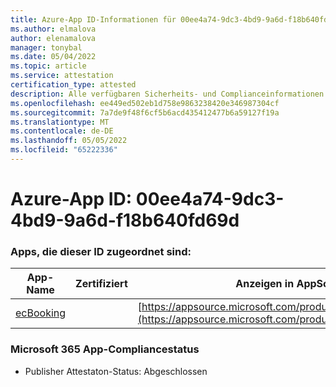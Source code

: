 ```yaml
---
title: Azure-App ID-Informationen für 00ee4a74-9dc3-4bd9-9a6d-f18b640fd69d
ms.author: elmalova
author: elenamalova
manager: tonybal
ms.date: 05/04/2022
ms.topic: article
ms.service: attestation
certification_type: attested
description: Alle verfügbaren Sicherheits- und Complianceinformationen für 00ee4a74-9dc3-4bd9-9a6d-f18b640fd69d.
ms.openlocfilehash: ee449ed502eb1d758e9863238420e346987304cf
ms.sourcegitcommit: 7a7de9f48f6cf5b6acd435412477b6a59127f19a
ms.translationtype: MT
ms.contentlocale: de-DE
ms.lasthandoff: 05/05/2022
ms.locfileid: "65222336"
---
```

# <a name="azure-app-id-00ee4a74-9dc3-4bd9-9a6d-f18b640fd69d"></a>Azure-App ID: 00ee4a74-9dc3-4bd9-9a6d-f18b640fd69d


### <a name="apps-associated-with-this-id"></a>Apps, die dieser ID zugeordnet sind:
| **App-Name** | **Zertifiziert** | **Anzeigen in AppSource** |
|--------------|---------------|-----------------------|
| [ecBooking](../forward/WA200002096.md) |  | [https://appsource.microsoft.com/product/office/WA200002096](https://appsource.microsoft.com/product/office/WA200002096) |

### <a name="microsoft-365-app-compliance-status"></a>Microsoft 365 App-Compliancestatus
- Publisher Attestaton-Status: Abgeschlossen
